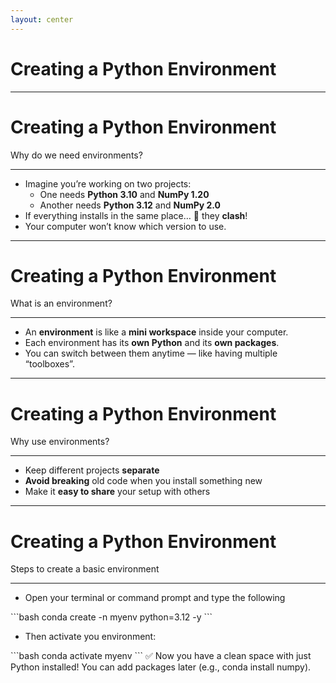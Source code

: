 ```yaml
---
layout: center
---
```


# Creating a Python Environment

---

# Creating a Python Environment
Why do we need environments?

** **

<v-clicks>

- Imagine you’re working on two projects:
  - One needs **Python 3.10** and **NumPy 1.20**
  - Another needs **Python 3.12** and **NumPy 2.0**
- If everything installs in the same place… 🧨 they **clash**!
- Your computer won’t know which version to use.

</v-clicks>

---

# Creating a Python Environment
What is an environment?

** **

<v-clicks>

- An **environment** is like a **mini workspace** inside your computer.
- Each environment has its **own Python** and its **own packages**.
- You can switch between them anytime — like having multiple “toolboxes”.

</v-clicks>


---

# Creating a Python Environment
Why use environments?

** **

<v-clicks>

- Keep different projects **separate**  
- **Avoid breaking** old code when you install something new  
- Make it **easy to share** your setup with others  
  
</v-clicks>


---

# Creating a Python Environment
Steps to create a basic environment

** **


- Open your terminal or command prompt and type the following

<v-click>
```bash
conda create -n myenv python=3.12 -y
```
</v-click>


- Then activate you environment:

<v-click>
```bash
conda activate myenv
```
</v-click>

<v-click>
✅ Now you have a clean space with just Python installed!
You can add packages later (e.g., conda install numpy).
</v-click>



